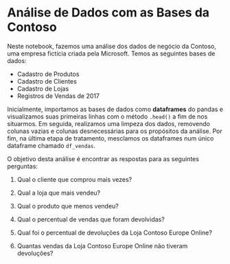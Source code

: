 # Análise de Dados com as Bases da Contoso

Neste notebook, fazemos uma análise dos dados de negócio da Contoso, uma empresa fictícia criada pela Microsoft. Temos as seguintes bases de dados:

- Cadastro de Produtos
- Cadastro de Clientes
- Cadastro de Lojas
- Registros de Vendas de 2017

Inicialmente, importamos as bases de dados como **dataframes** do pandas e visualizamos suas primeiras linhas com o método `.head()` a fim de nos situarmos. Em seguida, realizamos uma limpeza dos dados, removendo colunas vazias e colunas desnecessárias para os propósitos da análise. Por fim, na última etapa de tratamento, mesclamos os dataframes num único dataframe chamado `df_vendas`.

O objetivo desta análise é encontrar as respostas para as seguintes perguntas:

1. Qual o cliente que comprou mais vezes?

2. Qual a loja que mais vendeu?

3. Qual o produto que menos vendeu?

4. Qual o percentual de vendas que foram devolvidas?

5. Qual foi o percentual de devoluções da Loja Contoso Europe Online?

6. Quantas vendas da Loja Contoso Europe Online não tiveram devoluções?

